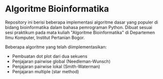 # Algoritme Bioinformatika

Repository ini berisi beberapa implementasi algoritme dasar yang populer di bidang bioinformatika dalam bahasa pemrograman Python. 
Dibuat sesuai sesi praktikum pada mata kuliah "Algoritme Bioinformatika" di Departemen Ilmu Komputer, Institut Pertanian Bogor.

Beberapa algoritme yang telah diimplementasikan:

- Pembuatan dot plot dari dua sekuens
- Penjajaran pairwise global (Needleman-Wunsch)
- Penjajaran pairwise lokal (Smith-Waterman)
- Penjajaran multiple (star method)

